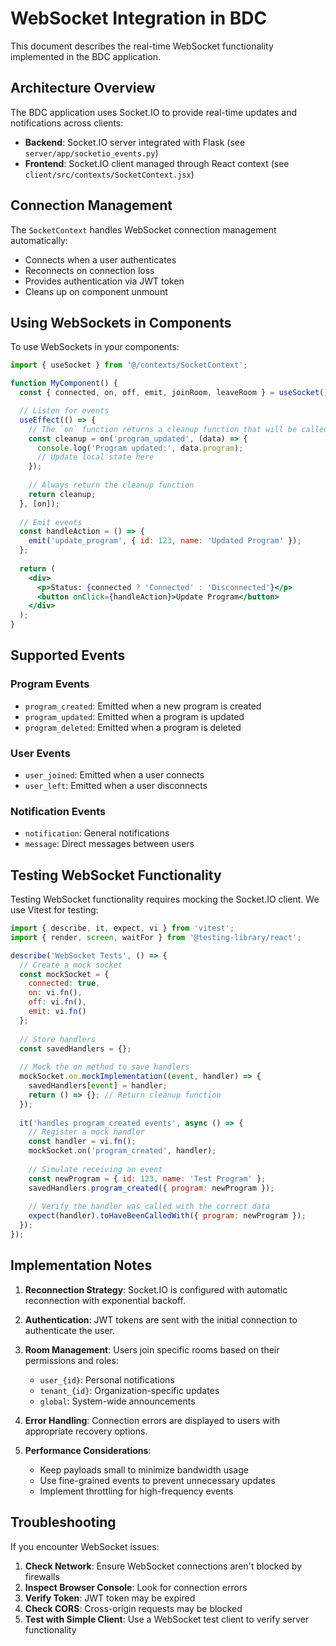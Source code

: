 # WebSocket Integration in BDC

This document describes the real-time WebSocket functionality implemented in the BDC application.

## Architecture Overview

The BDC application uses Socket.IO to provide real-time updates and notifications across clients:

- **Backend**: Socket.IO server integrated with Flask (see `server/app/socketio_events.py`)
- **Frontend**: Socket.IO client managed through React context (see `client/src/contexts/SocketContext.jsx`)

## Connection Management

The `SocketContext` handles WebSocket connection management automatically:

- Connects when a user authenticates
- Reconnects on connection loss
- Provides authentication via JWT token
- Cleans up on component unmount

## Using WebSockets in Components

To use WebSockets in your components:

```jsx
import { useSocket } from '@/contexts/SocketContext';

function MyComponent() {
  const { connected, on, off, emit, joinRoom, leaveRoom } = useSocket();

  // Listen for events
  useEffect(() => {
    // The `on` function returns a cleanup function that will be called when the component unmounts
    const cleanup = on('program_updated', (data) => {
      console.log('Program updated:', data.program);
      // Update local state here
    });
    
    // Always return the cleanup function
    return cleanup;
  }, [on]);
  
  // Emit events
  const handleAction = () => {
    emit('update_program', { id: 123, name: 'Updated Program' });
  };
  
  return (
    <div>
      <p>Status: {connected ? 'Connected' : 'Disconnected'}</p>
      <button onClick={handleAction}>Update Program</button>
    </div>
  );
}
```

## Supported Events

### Program Events
- `program_created`: Emitted when a new program is created
- `program_updated`: Emitted when a program is updated
- `program_deleted`: Emitted when a program is deleted

### User Events
- `user_joined`: Emitted when a user connects
- `user_left`: Emitted when a user disconnects

### Notification Events
- `notification`: General notifications
- `message`: Direct messages between users

## Testing WebSocket Functionality

Testing WebSocket functionality requires mocking the Socket.IO client. We use Vitest for testing:

```jsx
import { describe, it, expect, vi } from 'vitest';
import { render, screen, waitFor } from '@testing-library/react';

describe('WebSocket Tests', () => {
  // Create a mock socket
  const mockSocket = {
    connected: true,
    on: vi.fn(),
    off: vi.fn(),
    emit: vi.fn()
  };
  
  // Store handlers
  const savedHandlers = {};
  
  // Mock the on method to save handlers
  mockSocket.on.mockImplementation((event, handler) => {
    savedHandlers[event] = handler;
    return () => {}; // Return cleanup function
  });
  
  it('handles program_created events', async () => {
    // Register a mock handler
    const handler = vi.fn();
    mockSocket.on('program_created', handler);
    
    // Simulate receiving an event
    const newProgram = { id: 123, name: 'Test Program' };
    savedHandlers.program_created({ program: newProgram });
    
    // Verify the handler was called with the correct data
    expect(handler).toHaveBeenCalledWith({ program: newProgram });
  });
});
```

## Implementation Notes

1. **Reconnection Strategy**: Socket.IO is configured with automatic reconnection with exponential backoff.

2. **Authentication**: JWT tokens are sent with the initial connection to authenticate the user.

3. **Room Management**: Users join specific rooms based on their permissions and roles:
   - `user_{id}`: Personal notifications
   - `tenant_{id}`: Organization-specific updates
   - `global`: System-wide announcements

4. **Error Handling**: Connection errors are displayed to users with appropriate recovery options.

5. **Performance Considerations**: 
   - Keep payloads small to minimize bandwidth usage
   - Use fine-grained events to prevent unnecessary updates
   - Implement throttling for high-frequency events

## Troubleshooting

If you encounter WebSocket issues:

1. **Check Network**: Ensure WebSocket connections aren't blocked by firewalls
2. **Inspect Browser Console**: Look for connection errors
3. **Verify Token**: JWT token may be expired
4. **Check CORS**: Cross-origin requests may be blocked
5. **Test with Simple Client**: Use a WebSocket test client to verify server functionality
